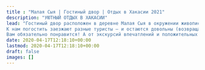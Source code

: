 ```yaml
---
title : "Малая Сыя | Гостиный двор | Отдых в Хакасии 2021"
description: "УЮТНЫЙ ОТДЫХ В ХАКАСИИ"
lead: "Гостиный двор расположен в деревне Малая Сыя в окружении живописной природы и идеально подходит для семейного отдыха, для туристов, путешествующих по Хакасии на автомобилях.
К нам погостить заезжают разные туристы – и остаются довольны (возвращаются снова). Одни приезжают семьями на автомобилях, другие – компаниями по пятнадцать – двадцать человек. Обычно останавливаются на три-четыре дня, потому что посещение Малой Сыи для них своего рода обязательный ритуал путешествия по Хакасии, способ разнообразить отдых на озерах Хакасии, порадовать глаз сменой степных пейзажей озер на очарование гор и тайги. У нас вокруг только тишина, горы, река, уютная гостиница, горячая русская баня.
Вам обязательно понравится! А от экскурсий впечатлений и положительных эмоций хватит надолго!"
date: 2020-04-17T12:18:10+00:00
lastmod: 2020-04-17T12:18:10+00:00
draft: false
images: []
---
```



